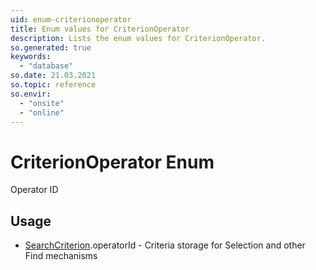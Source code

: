 ```yaml
---
uid: enum-criterionoperator
title: Enum values for CriterionOperator
description: Lists the enum values for CriterionOperator.
so.generated: true
keywords:
  - "database"
so.date: 21.03.2021
so.topic: reference
so.envir:
  - "onsite"
  - "online"
---
```


# CriterionOperator Enum

Operator ID


## Usage

* [SearchCriterion](../searchcriterion.md).operatorId - Criteria storage for Selection and other Find mechanisms
